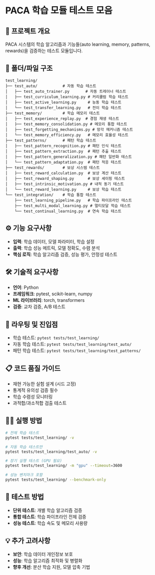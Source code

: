 # PACA 학습 모듈 테스트 모음

## 🎯 프로젝트 개요
PACA 시스템의 학습 알고리즘과 기능들(auto learning, memory, patterns, rewards)을 검증하는 테스트 모듈입니다.

## 📁 폴더/파일 구조
```
test_learning/
├── test_auto/           # 자동 학습 테스트
│   ├── test_auto_trainer.py       # 자동 트레이너 테스트
│   ├── test_curriculum_learning.py # 커리큘럼 학습 테스트
│   ├── test_active_learning.py     # 능동 학습 테스트
│   └── test_transfer_learning.py   # 전이 학습 테스트
├── test_memory/         # 학습 메모리 테스트
│   ├── test_experience_replay.py  # 경험 재생 테스트
│   ├── test_memory_consolidation.py # 메모리 통합 테스트
│   ├── test_forgetting_mechanisms.py # 망각 메커니즘 테스트
│   └── test_memory_efficiency.py   # 메모리 효율성 테스트
├── test_patterns/       # 패턴 학습 테스트
│   ├── test_pattern_recognition.py # 패턴 인식 테스트
│   ├── test_pattern_extraction.py  # 패턴 추출 테스트
│   ├── test_pattern_generalization.py # 패턴 일반화 테스트
│   └── test_pattern_adaptation.py  # 패턴 적응 테스트
├── test_rewards/        # 보상 시스템 테스트
│   ├── test_reward_calculation.py  # 보상 계산 테스트
│   ├── test_reward_shaping.py      # 보상 셰이핑 테스트
│   ├── test_intrinsic_motivation.py # 내적 동기 테스트
│   └── test_reward_learning.py     # 보상 학습 테스트
└── test_integration/    # 학습 통합 테스트
    ├── test_learning_pipeline.py   # 학습 파이프라인 테스트
    ├── test_multi_modal_learning.py # 멀티모달 학습 테스트
    └── test_continual_learning.py  # 연속 학습 테스트
```

## ⚙️ 기능 요구사항
- **입력**: 학습 데이터, 모델 파라미터, 학습 설정
- **출력**: 학습 성능 메트릭, 모델 정확도, 수렴 분석
- **핵심 로직**: 학습 알고리즘 검증, 성능 평가, 안정성 테스트

## 🛠️ 기술적 요구사항
- **언어**: Python
- **프레임워크**: pytest, scikit-learn, numpy
- **ML 라이브러리**: torch, transformers
- **검증**: 교차 검증, A/B 테스트

## 🚀 라우팅 및 진입점
- 학습 테스트: `pytest tests/test_learning/`
- 자동 학습 테스트: `pytest tests/test_learning/test_auto/`
- 패턴 학습 테스트: `pytest tests/test_learning/test_patterns/`

## 📋 코드 품질 가이드
- 재현 가능한 실험 설계 (시드 고정)
- 통계적 유의성 검증 필수
- 학습 수렴성 모니터링
- 과적합/과소적합 검출 테스트

## 🏃‍♂️ 실행 방법
```bash
# 전체 학습 테스트
pytest tests/test_learning/ -v

# 자동 학습 테스트만
pytest tests/test_learning/test_auto/ -v

# 장기 실행 테스트 (GPU 필요)
pytest tests/test_learning/ -m "gpu" --timeout=3600

# 성능 벤치마크 포함
pytest tests/test_learning/ --benchmark-only
```

## 🧪 테스트 방법
- **단위 테스트**: 개별 학습 알고리즘 검증
- **통합 테스트**: 학습 파이프라인 전체 검증
- **성능 테스트**: 학습 속도 및 메모리 사용량

## 💡 추가 고려사항
- **보안**: 학습 데이터 개인정보 보호
- **성능**: 학습 알고리즘 최적화 및 병렬화
- **향후 개선**: 분산 학습 지원, 모델 압축 기법